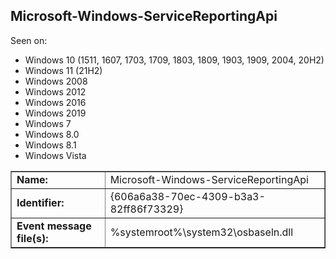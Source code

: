 ## Microsoft-Windows-ServiceReportingApi

Seen on:
* Windows 10 (1511, 1607, 1703, 1709, 1803, 1809, 1903, 1909, 2004, 20H2)
* Windows 11 (21H2)
* Windows 2008
* Windows 2012
* Windows 2016
* Windows 2019
* Windows 7
* Windows 8.0
* Windows 8.1
* Windows Vista

<table border="1" class="docutils">
  <tbody>
    <tr>
      <td><b>Name:</b></td>
      <td>Microsoft-Windows-ServiceReportingApi</td>
    </tr>
    <tr>
      <td><b>Identifier:</b></td>
      <td>{606a6a38-70ec-4309-b3a3-82ff86f73329}</td>
    </tr>
    <tr>
      <td><b>Event message file(s):</b></td>
      <td>%systemroot%\system32\osbaseln.dll</td>
    </tr>
  </tbody>
</table>

&nbsp;

